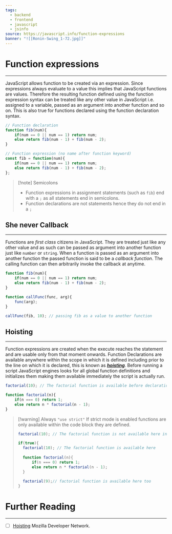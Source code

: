 ```yaml
---
tags:
  - backend
  - frontend
  - javascript
  - jsinfo
source: https://javascript.info/function-expressions
banner: "![[Ronin-Swing_1-72.jpg]]"
---
```

# Function expressions
---
JavaScript allows function to be created via an expression. Since expressions always evaluate to a value this implies that JavaScript functions are values. Therefore the resulting function defined using the function expression syntax can be treated like any other value in JavaScript i.e. assigned to a variable, passed as an argument into another function and so on. This is also true for functions declared using the function declaration syntax.

```javascript
// Function declaration
function fib(num){
	if(num == 0 || num == 1) return num;
	else return fib(num - 1) + fib(num - 2);
}

// Function expression (no name after function keyword)
const fib = function(num){
	if(num == 0 || num == 1) return num;
	else return fib(num - 1) + fib(num - 2);
};
```

> [!note] Semicolons
> - Function expressions in assignment statements (such as `fib`) end with a `;` as all statements end in semicolons.
> - Function declarations are not statements hence they do not end in a `;`

## She never Callback
---
Functions are *first class* citizens in JavaScript. They are treated just like any other value and as such can be passed as argument into another function just like `number` or `string`. When a function is passed as an argument into another function the passed function is said to be a *callback function*. The calling function can then arbitrarily invoke the callback at anytime.

```javascript
function fib(num){
	if(num == 0 || num == 1) return num;
	else return fib(num - 1) + fib(num - 2);
}

function callFunc(func, arg){
	func(arg);
}

callFunc(fib, 10); // passing fib as a value to another function
```

## Hoisting
---
Function expressions are created when the execute reaches the statement and are usable only from that moment onwards. Function Declarations are available anywhere within the scope in which it is defined including prior to the line on which it is declared, this is known as [***hoisting***](https://developer.mozilla.org/en-US/docs/Glossary/Hoisting). 
Before running a script JavaScript engines looks for all global function definitions and initializes them making them available immediately the script is actually run.

```javascript
factorial(10); // The factorial function is available before declaration

function factorial(n){
	if(n === 0) return 1;
	else return n * factorial(n - 1);
}
```

> [!warning] Always `"use strict"`
> If strict mode is enabled functions are only available within the code block they are defined.
> ```javascript
> factorial(10); // The factorial function is not available here in strict mode
> 
>if(true){
>	factorial(10); // The factorial function is available here
>	
>	function factorial(n){
>		if(n === 0) return 1;
>		else return n * factorial(n - 1);
> 	}
> 	
>	factorial(9);// factorial function is available here too
>}
>```

# Further Reading
---
- [ ] [Hoisting](https://developer.mozilla.org/en-US/docs/Glossary/Hoisting) Mozilla Developer Network.  